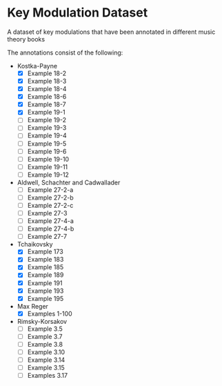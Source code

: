 # Key Modulation Dataset

A dataset of key modulations that have been annotated in different music theory books

The annotations consist of the following:

- Kostka-Payne
  - [x] Example 18-2
  - [x] Example 18-3
  - [x] Example 18-4
  - [x] Example 18-6
  - [x] Example 18-7
  - [x] Example 19-1
  - [ ] Example 19-2
  - [ ] Example 19-3
  - [ ] Example 19-4
  - [ ] Example 19-5
  - [ ] Example 19-6
  - [ ] Example 19-10
  - [ ] Example 19-11
  - [ ] Example 19-12
- Aldwell, Schachter and Cadwallader
  - [ ] Example 27-2-a
  - [ ] Example 27-2-b
  - [ ] Example 27-2-c
  - [ ] Example 27-3
  - [ ] Example 27-4-a
  - [ ] Example 27-4-b
  - [ ] Example 27-7
- Tchaikovsky
  - [x] Example 173
  - [x] Example 183
  - [x] Example 185
  - [x] Example 189
  - [x] Example 191
  - [x] Example 193
  - [x] Example 195
- Max Reger
  - [x] Examples 1-100
- Rimsky-Korsakov
  - [ ] Example 3.5
  - [ ] Example 3.7
  - [ ] Example 3.8
  - [ ] Example 3.10
  - [ ] Example 3.14
  - [ ] Example 3.15
  - [ ] Examples 3.17

